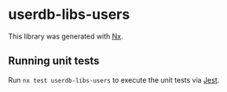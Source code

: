 # userdb-libs-users

This library was generated with [Nx](https://nx.dev).

## Running unit tests

Run `nx test userdb-libs-users` to execute the unit tests via [Jest](https://jestjs.io).
